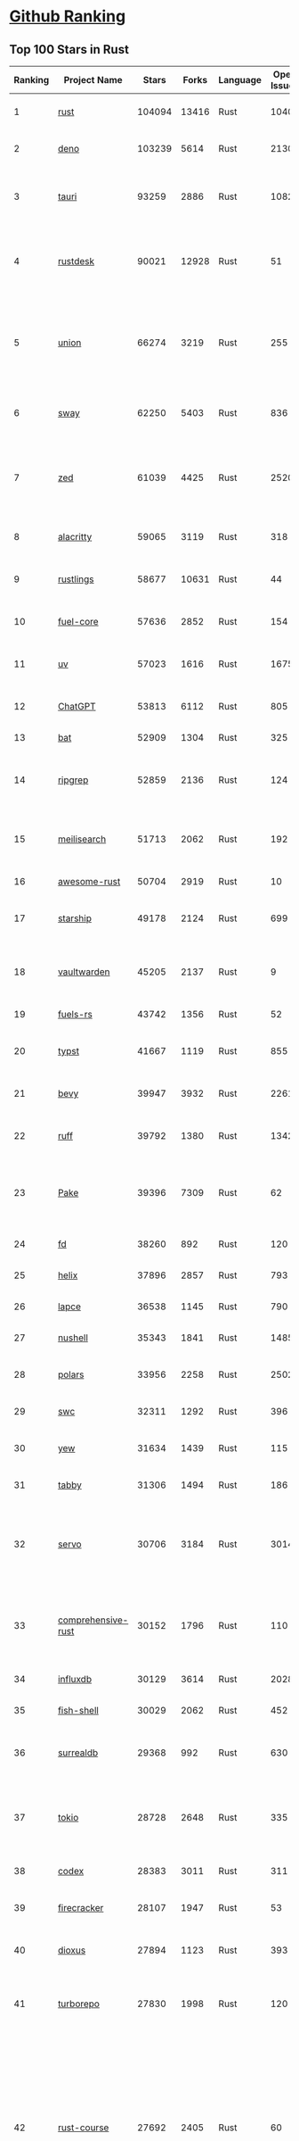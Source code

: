 [Github Ranking](../README.md)
==========

## Top 100 Stars in Rust

| Ranking | Project Name | Stars | Forks | Language | Open Issues | Description | Last Commit |
| ------- | ------------ | ----- | ----- | -------- | ----------- | ----------- | ----------- |
| 1 | [rust](https://github.com/rust-lang/rust) | 104094 | 13416 | Rust | 10407 | Empowering everyone to build reliable and efficient software. | 2025-06-07T03:22:50Z |
| 2 | [deno](https://github.com/denoland/deno) | 103239 | 5614 | Rust | 2130 | A modern runtime for JavaScript and TypeScript. | 2025-06-07T03:17:03Z |
| 3 | [tauri](https://github.com/tauri-apps/tauri) | 93259 | 2886 | Rust | 1082 | Build smaller, faster, and more secure desktop and mobile applications with a web frontend. | 2025-06-06T21:39:24Z |
| 4 | [rustdesk](https://github.com/rustdesk/rustdesk) | 90021 | 12928 | Rust | 51 | An open-source remote desktop application designed for self-hosting, as an alternative to TeamViewer. | 2025-06-06T06:52:01Z |
| 5 | [union](https://github.com/unionlabs/union) | 66274 | 3219 | Rust | 255 | The trust-minimized, zero-knowledge bridging protocol, designed for censorship resistance, extremely high security, and usage in decentralized finance. | 2025-06-06T16:49:35Z |
| 6 | [sway](https://github.com/FuelLabs/sway) | 62250 | 5403 | Rust | 836 | 🌴 Empowering everyone to build reliable and efficient smart contracts. | 2025-06-06T12:19:20Z |
| 7 | [zed](https://github.com/zed-industries/zed) | 61039 | 4425 | Rust | 2520 | Code at the speed of thought – Zed is a high-performance, multiplayer code editor from the creators of Atom and Tree-sitter. | 2025-06-07T03:31:04Z |
| 8 | [alacritty](https://github.com/alacritty/alacritty) | 59065 | 3119 | Rust | 318 | A cross-platform, OpenGL terminal emulator. | 2025-05-31T01:29:24Z |
| 9 | [rustlings](https://github.com/rust-lang/rustlings) | 58677 | 10631 | Rust | 44 | :crab: Small exercises to get you used to reading and writing Rust code! | 2025-06-03T08:32:01Z |
| 10 | [fuel-core](https://github.com/FuelLabs/fuel-core) | 57636 | 2852 | Rust | 154 | Rust full node implementation of the Fuel v2 protocol. | 2025-06-06T07:21:55Z |
| 11 | [uv](https://github.com/astral-sh/uv) | 57023 | 1616 | Rust | 1675 | An extremely fast Python package and project manager, written in Rust. | 2025-06-06T23:09:00Z |
| 12 | [ChatGPT](https://github.com/lencx/ChatGPT) | 53813 | 6112 | Rust | 805 | 🔮 ChatGPT Desktop Application (Mac, Windows and Linux) | 2024-08-29T17:58:11Z |
| 13 | [bat](https://github.com/sharkdp/bat) | 52909 | 1304 | Rust | 325 | A cat(1) clone with wings. | 2025-06-02T16:50:38Z |
| 14 | [ripgrep](https://github.com/BurntSushi/ripgrep) | 52859 | 2136 | Rust | 124 | ripgrep recursively searches directories for a regex pattern while respecting your gitignore | 2025-05-30T12:30:52Z |
| 15 | [meilisearch](https://github.com/meilisearch/meilisearch) | 51713 | 2062 | Rust | 192 | A lightning-fast search engine API bringing AI-powered hybrid search to your sites and applications. | 2025-06-06T10:33:06Z |
| 16 | [awesome-rust](https://github.com/rust-unofficial/awesome-rust) | 50704 | 2919 | Rust | 10 | A curated list of Rust code and resources. | 2025-06-01T17:41:02Z |
| 17 | [starship](https://github.com/starship/starship) | 49178 | 2124 | Rust | 699 | ☄🌌️  The minimal, blazing-fast, and infinitely customizable prompt for any shell! | 2025-06-07T01:42:25Z |
| 18 | [vaultwarden](https://github.com/dani-garcia/vaultwarden) | 45205 | 2137 | Rust | 9 | Unofficial Bitwarden compatible server written in Rust, formerly known as bitwarden_rs | 2025-06-02T19:47:12Z |
| 19 | [fuels-rs](https://github.com/FuelLabs/fuels-rs) | 43742 | 1356 | Rust | 52 | Fuel Network Rust SDK | 2025-06-06T20:58:59Z |
| 20 | [typst](https://github.com/typst/typst) | 41667 | 1119 | Rust | 855 | A new markup-based typesetting system that is powerful and easy to learn. | 2025-06-07T03:10:37Z |
| 21 | [bevy](https://github.com/bevyengine/bevy) | 39947 | 3932 | Rust | 2261 | A refreshingly simple data-driven game engine built in Rust | 2025-06-06T22:37:25Z |
| 22 | [ruff](https://github.com/astral-sh/ruff) | 39792 | 1380 | Rust | 1342 | An extremely fast Python linter and code formatter, written in Rust. | 2025-06-07T02:17:31Z |
| 23 | [Pake](https://github.com/tw93/Pake) | 39396 | 7309 | Rust | 62 | 🤱🏻 Turn any webpage into a desktop app with Rust.  🤱🏻 利用 Rust 轻松构建轻量级多端桌面应用 | 2025-03-25T12:35:16Z |
| 24 | [fd](https://github.com/sharkdp/fd) | 38260 | 892 | Rust | 120 | A simple, fast and user-friendly alternative to 'find' | 2025-06-02T06:34:50Z |
| 25 | [helix](https://github.com/helix-editor/helix) | 37896 | 2857 | Rust | 793 | A post-modern modal text editor. | 2025-06-07T02:57:22Z |
| 26 | [lapce](https://github.com/lapce/lapce) | 36538 | 1145 | Rust | 790 | Lightning-fast and Powerful Code Editor written in Rust | 2025-06-07T00:50:35Z |
| 27 | [nushell](https://github.com/nushell/nushell) | 35343 | 1841 | Rust | 1485 | A new type of shell | 2025-06-06T20:28:12Z |
| 28 | [polars](https://github.com/pola-rs/polars) | 33956 | 2258 | Rust | 2502 | Dataframes powered by a multithreaded, vectorized query engine, written in Rust | 2025-06-06T14:05:19Z |
| 29 | [swc](https://github.com/swc-project/swc) | 32311 | 1292 | Rust | 396 | Rust-based platform for the Web | 2025-06-06T18:40:59Z |
| 30 | [yew](https://github.com/yewstack/yew) | 31634 | 1439 | Rust | 115 | Rust / Wasm framework for creating reliable and efficient web applications | 2025-06-01T03:26:00Z |
| 31 | [tabby](https://github.com/TabbyML/tabby) | 31306 | 1494 | Rust | 186 | Self-hosted AI coding assistant | 2025-06-05T20:03:20Z |
| 32 | [servo](https://github.com/servo/servo) | 30706 | 3184 | Rust | 3014 | Servo aims to empower developers with a lightweight, high-performance alternative for embedding web technologies in applications. | 2025-06-07T01:34:34Z |
| 33 | [comprehensive-rust](https://github.com/google/comprehensive-rust) | 30152 | 1796 | Rust | 110 | This is the Rust course used by the Android team at Google. It provides you the material to quickly teach Rust. | 2025-06-03T15:58:44Z |
| 34 | [influxdb](https://github.com/influxdata/influxdb) | 30129 | 3614 | Rust | 2028 | Scalable datastore for metrics, events, and real-time analytics | 2025-06-07T02:51:15Z |
| 35 | [fish-shell](https://github.com/fish-shell/fish-shell) | 30029 | 2062 | Rust | 452 | The user-friendly command line shell. | 2025-06-06T11:38:19Z |
| 36 | [surrealdb](https://github.com/surrealdb/surrealdb) | 29368 | 992 | Rust | 630 | A scalable, distributed, collaborative, document-graph database, for the realtime web | 2025-06-07T01:01:53Z |
| 37 | [tokio](https://github.com/tokio-rs/tokio) | 28728 | 2648 | Rust | 335 | A runtime for writing reliable asynchronous applications with Rust. Provides I/O, networking, scheduling, timers, ... | 2025-06-04T10:36:21Z |
| 38 | [codex](https://github.com/openai/codex) | 28383 | 3011 | Rust | 311 | Lightweight coding agent that runs in your terminal | 2025-06-07T01:44:57Z |
| 39 | [firecracker](https://github.com/firecracker-microvm/firecracker) | 28107 | 1947 | Rust | 53 | Secure and fast microVMs for serverless computing. | 2025-06-05T13:49:28Z |
| 40 | [dioxus](https://github.com/DioxusLabs/dioxus) | 27894 | 1123 | Rust | 393 | Fullstack app framework for web, desktop, mobile, and more. | 2025-06-04T13:43:58Z |
| 41 | [turborepo](https://github.com/vercel/turborepo) | 27830 | 1998 | Rust | 120 | Build system optimized for JavaScript and TypeScript, written in Rust | 2025-06-02T19:25:56Z |
| 42 | [rust-course](https://github.com/sunface/rust-course) | 27692 | 2405 | Rust | 60 | “连续八年成为全世界最受喜爱的语言，无 GC 也无需手动内存管理、极高的性能和安全性、过程/OO/函数式编程、优秀的包管理、JS 未来基石" — 工作之余的第二语言来试试 Rust 吧。本书拥有全面且深入的讲解、生动贴切的示例、德芙般丝滑的内容，这可能是目前最用心的 Rust 中文学习教程 / Book  | 2025-05-27T03:47:44Z |
| 43 | [linera-protocol](https://github.com/linera-io/linera-protocol) | 27328 | 1776 | Rust | 456 | Main repository for the Linera protocol | 2025-06-06T19:15:25Z |
| 44 | [zoxide](https://github.com/ajeetdsouza/zoxide) | 26954 | 638 | Rust | 100 | A smarter cd command. Supports all major shells. | 2025-05-30T23:23:54Z |
| 45 | [iced](https://github.com/iced-rs/iced) | 26738 | 1314 | Rust | 312 | A cross-platform GUI library for Rust, inspired by Elm | 2025-06-07T02:50:59Z |
| 46 | [delta](https://github.com/dandavison/delta) | 26378 | 418 | Rust | 267 | A syntax-highlighting pager for git, diff, grep, and blame output | 2025-05-02T15:41:04Z |
| 47 | [just](https://github.com/casey/just) | 25782 | 549 | Rust | 297 | 🤖 Just a command runner | 2025-06-06T19:32:33Z |
| 48 | [yazi](https://github.com/sxyazi/yazi) | 25594 | 549 | Rust | 37 | 💥 Blazing fast terminal file manager written in Rust, based on async I/O. | 2025-06-05T15:18:49Z |
| 49 | [hyperfine](https://github.com/sharkdp/hyperfine) | 25264 | 401 | Rust | 40 | A command-line benchmarking tool | 2025-05-01T02:03:20Z |
| 50 | [Rocket](https://github.com/rwf2/Rocket) | 25179 | 1597 | Rust | 49 | A web framework for Rust. | 2025-05-04T10:05:41Z |
| 51 | [egui](https://github.com/emilk/egui) | 25050 | 1754 | Rust | 785 | egui: an easy-to-use immediate mode GUI in Rust that runs on both web and native | 2025-06-04T08:10:49Z |
| 52 | [zellij](https://github.com/zellij-org/zellij) | 24474 | 748 | Rust | 1131 | A terminal workspace with batteries included | 2025-06-06T19:37:10Z |
| 53 | [pingora](https://github.com/cloudflare/pingora) | 24322 | 1399 | Rust | 136 | A library for building fast, reliable and evolvable network services. | 2025-05-30T19:11:10Z |
| 54 | [sniffnet](https://github.com/GyulyVGC/sniffnet) | 24309 | 756 | Rust | 33 | Comfortably monitor your Internet traffic 🕵️‍♂️ | 2025-06-06T16:42:47Z |
| 55 | [atuin](https://github.com/atuinsh/atuin) | 24179 | 657 | Rust | 327 | ✨ Magical shell history | 2025-06-05T12:28:41Z |
| 56 | [Rust](https://github.com/TheAlgorithms/Rust) | 24072 | 2393 | Rust | 2 |  All Algorithms implemented in Rust  | 2025-06-05T09:25:27Z |
| 57 | [qdrant](https://github.com/qdrant/qdrant) | 24001 | 1648 | Rust | 329 | Qdrant - High-performance, massive-scale Vector Database and Vector Search Engine for the next generation of AI. Also available in the cloud https://cloud.qdrant.io/ | 2025-06-06T15:51:14Z |
| 58 | [exa](https://github.com/ogham/exa) | 23966 | 662 | Rust | 199 | A modern replacement for ‘ls’. | 2024-09-24T15:18:09Z |
| 59 | [czkawka](https://github.com/qarmin/czkawka) | 23883 | 746 | Rust | 463 | Multi functional app to find duplicates, empty folders, similar images etc. | 2025-05-10T10:51:17Z |
| 60 | [tools](https://github.com/rome/tools) | 23631 | 658 | Rust | 86 | Unified developer tools for JavaScript, TypeScript, and the web | 2023-09-04T08:42:49Z |
| 61 | [actix-web](https://github.com/actix/actix-web) | 23029 | 1743 | Rust | 184 | Actix Web is a powerful, pragmatic, and extremely fast web framework for Rust. | 2025-06-02T09:52:40Z |
| 62 | [difftastic](https://github.com/Wilfred/difftastic) | 22348 | 379 | Rust | 206 | a structural diff that understands syntax 🟥🟩 | 2025-06-01T22:48:19Z |
| 63 | [axum](https://github.com/tokio-rs/axum) | 21834 | 1184 | Rust | 49 | Ergonomic and modular web framework built with Tokio, Tower, and Hyper | 2025-06-03T21:16:37Z |
| 64 | [anki](https://github.com/ankitects/anki) | 21821 | 2356 | Rust | 203 | Anki's shared backend and web components, and the Qt frontend | 2025-06-06T07:43:27Z |
| 65 | [fnm](https://github.com/Schniz/fnm) | 21078 | 551 | Rust | 276 | 🚀 Fast and simple Node.js version manager, built in Rust | 2025-05-30T18:11:35Z |
| 66 | [tree-sitter](https://github.com/tree-sitter/tree-sitter) | 20884 | 1854 | Rust | 164 | An incremental parsing system for programming tools | 2025-06-06T21:25:39Z |
| 67 | [sonic](https://github.com/valeriansaliou/sonic) | 20769 | 600 | Rust | 64 | 🦔 Fast, lightweight & schema-less search backend. An alternative to Elasticsearch that runs on a few MBs of RAM. | 2025-01-06T21:19:17Z |
| 68 | [coreutils](https://github.com/uutils/coreutils) | 20704 | 1489 | Rust | 356 | Cross-platform Rust rewrite of the GNU coreutils | 2025-06-06T23:55:46Z |
| 69 | [wezterm](https://github.com/wezterm/wezterm) | 20608 | 928 | Rust | 1189 | A GPU-accelerated cross-platform terminal emulator and multiplexer written by @wez and implemented in Rust | 2025-06-04T13:02:20Z |
| 70 | [chroma](https://github.com/chroma-core/chroma) | 20293 | 1638 | Rust | 304 | the AI-native open-source embedding database | 2025-06-07T00:33:42Z |
| 71 | [hyperswitch](https://github.com/juspay/hyperswitch) | 20218 | 3247 | Rust | 640 | An open source payments switch written in Rust to make payments fast, reliable and affordable | 2025-06-06T20:02:49Z |
| 72 | [RustPython](https://github.com/RustPython/RustPython) | 20127 | 1315 | Rust | 319 | A Python Interpreter written in Rust | 2025-06-06T14:17:34Z |
| 73 | [xi-editor](https://github.com/xi-editor/xi-editor) | 19817 | 702 | Rust | 135 | A modern editor with a backend written in Rust. | 2024-03-19T00:11:37Z |
| 74 | [wasmer](https://github.com/wasmerio/wasmer) | 19784 | 886 | Rust | 239 | 🚀 Fast, secure, lightweight containers based on WebAssembly | 2025-06-06T13:04:33Z |
| 75 | [mdBook](https://github.com/rust-lang/mdBook) | 19774 | 1735 | Rust | 525 | Create book from markdown files. Like Gitbook but implemented in Rust | 2025-06-02T15:20:33Z |
| 76 | [gitui](https://github.com/gitui-org/gitui) | 19693 | 616 | Rust | 186 | Blazing 💥 fast terminal-ui for git written in rust 🦀 | 2025-05-30T02:50:29Z |
| 77 | [vector](https://github.com/vectordotdev/vector) | 19664 | 1756 | Rust | 1935 | A high-performance observability data pipeline. | 2025-06-05T23:54:01Z |
| 78 | [gleam](https://github.com/gleam-lang/gleam) | 19372 | 823 | Rust | 158 | ⭐️ A friendly language for building type-safe, scalable systems! | 2025-06-06T11:41:03Z |
| 79 | [slint](https://github.com/slint-ui/slint) | 19322 | 678 | Rust | 705 | Slint is an open-source declarative GUI toolkit to build native user interfaces for Rust, C++, JavaScript, or Python apps. | 2025-06-06T21:20:09Z |
| 80 | [biome](https://github.com/biomejs/biome) | 19193 | 598 | Rust | 188 | A toolchain for web projects, aimed to provide functionalities to maintain them. Biome offers formatter and linter, usable via CLI and LSP. | 2025-06-06T17:57:46Z |
| 81 | [Bend](https://github.com/HigherOrderCO/Bend) | 18777 | 462 | Rust | 93 | A massively parallel, high-level programming language | 2025-06-03T17:36:56Z |
| 82 | [relay](https://github.com/facebook/relay) | 18638 | 1853 | Rust | 589 | Relay is a JavaScript framework for building data-driven React applications. | 2025-06-04T22:23:08Z |
| 83 | [cube](https://github.com/cube-js/cube) | 18590 | 1841 | Rust | 632 | 📊 Cube’s universal semantic layer platform is the next evolution of OLAP technology for AI, BI, spreadsheets, and embedded analytics | 2025-06-06T15:32:03Z |
| 84 | [leptos](https://github.com/leptos-rs/leptos) | 18532 | 767 | Rust | 86 | Build fast web applications with Rust. | 2025-06-07T02:02:00Z |
| 85 | [neon](https://github.com/neondatabase/neon) | 18454 | 670 | Rust | 625 | Neon: Serverless Postgres. We separated storage and compute to offer autoscaling, code-like database branching, and scale to zero. | 2025-06-07T02:03:29Z |
| 86 | [spotify-tui](https://github.com/Rigellute/spotify-tui) | 18219 | 541 | Rust | 272 | Spotify for the terminal written in Rust 🚀 | 2024-04-04T15:03:12Z |
| 87 | [candle](https://github.com/huggingface/candle) | 17345 | 1115 | Rust | 425 | Minimalist ML framework for Rust | 2025-05-31T13:33:28Z |
| 88 | [universal-android-debloater](https://github.com/0x192/universal-android-debloater) | 17056 | 885 | Rust | 458 | Cross-platform GUI written in Rust using ADB to debloat non-rooted android devices. Improve your privacy, the security and battery life of your device. | 2024-08-02T16:16:12Z |
| 89 | [ruffle](https://github.com/ruffle-rs/ruffle) | 16742 | 886 | Rust | 5689 | A Flash Player emulator written in Rust | 2025-06-06T21:07:28Z |
| 90 | [diem](https://github.com/diem/diem) | 16696 | 2581 | Rust | 357 | Diem’s mission is to build a trusted and innovative financial network that empowers people and businesses around the world. | 2025-05-13T05:57:59Z |
| 91 | [SpacetimeDB](https://github.com/clockworklabs/SpacetimeDB) | 16666 | 564 | Rust | 377 | Multiplayer at the speed of light | 2025-06-07T01:08:08Z |
| 92 | [RustScan](https://github.com/bee-san/RustScan) | 16605 | 1123 | Rust | 26 | 🤖 The Modern Port Scanner 🤖 | 2025-06-05T09:34:06Z |
| 93 | [wasmtime](https://github.com/bytecodealliance/wasmtime) | 16472 | 1434 | Rust | 719 | A lightweight WebAssembly runtime that is fast, secure, and standards-compliant | 2025-06-07T01:08:02Z |
| 94 | [pyxel](https://github.com/kitao/pyxel) | 16371 | 886 | Rust | 11 | A retro game engine for Python | 2025-06-04T23:17:10Z |
| 95 | [book](https://github.com/rust-lang/book) | 16209 | 3651 | Rust | 169 | The Rust Programming Language | 2025-06-03T21:08:13Z |
| 96 | [mise](https://github.com/jdx/mise) | 15913 | 521 | Rust | 25 | dev tools, env vars, task runner | 2025-06-07T00:15:54Z |
| 97 | [tikv](https://github.com/tikv/tikv) | 15878 | 2190 | Rust | 1220 | Distributed transactional key-value database, originally created to complement TiDB | 2025-06-06T10:54:24Z |
| 98 | [jj](https://github.com/jj-vcs/jj) | 15838 | 532 | Rust | 483 | A Git-compatible VCS that is both simple and powerful | 2025-06-07T03:44:47Z |
| 99 | [navi](https://github.com/denisidoro/navi) | 15826 | 530 | Rust | 90 | An interactive cheatsheet tool for the command-line | 2025-06-01T19:23:05Z |
| 100 | [eza](https://github.com/eza-community/eza) | 15710 | 297 | Rust | 201 | A modern alternative to ls | 2025-05-30T15:54:18Z |


